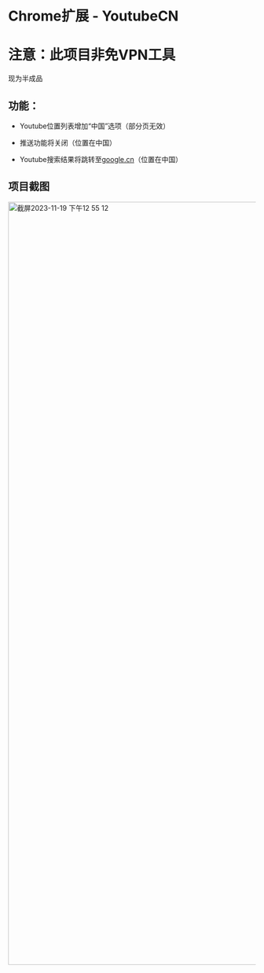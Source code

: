 # Chrome扩展 - YoutubeCN

# 注意：此项目非免VPN工具

现为半成品

## 功能：

- Youtube位置列表增加“中国”选项（部分页无效）

- 推送功能将关闭（位置在中国）

- Youtube搜索结果将跳转至[google.cn](https://google.cn/)（位置在中国）

## 项目截图

<img width="1552" alt="截屏2023-11-19 下午12 55 12" src="https://github.com/BananaCakeComputer/YoutubeCN/assets/77569325/5d736ff6-7c6b-4da1-89c6-dd0febfcf7cc">
